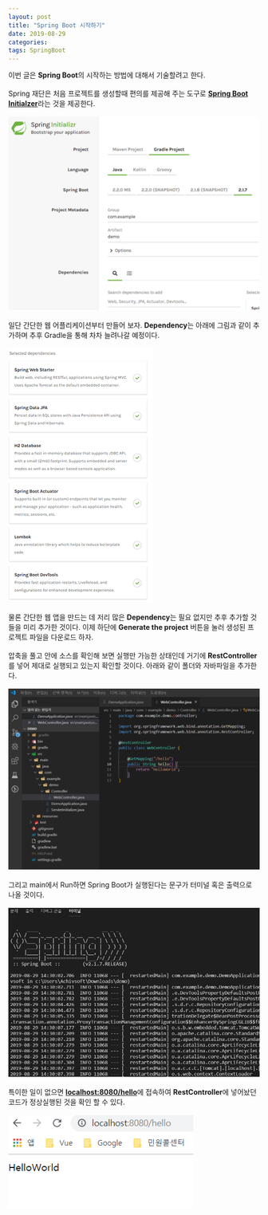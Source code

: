 ```yaml
---
layout: post
title: "Spring Boot 시작하기"
date: 2019-08-29
categories:
tags: SpringBoot
---
```

이번 글은 <b>Spring Boot</b>의 시작하는 방법에 대해서 기술할려고 한다. 
<br><br>
Spring 재단은 처음 프로젝트를 생성할때 편의를 제공해 주는 도구로 <b><a href="https://start.spring.io/">Spring Boot Initialzer</a></b>라는 것을 제공한다. 
<br><br>
![SpringInitializer](/files/SpringInitializer.png)
<br><br>
일단 간단한 웹 어플리케이션부터 만들어 보자. <b>Dependency</b>는 아래에 그림과 같이 추가하며 추후 Gradle을 통해 차차 늘려나갈 예정이다.
<br><br>
![SpringDependencies](/files/SpringDependencies.png)
<br><br>
물론 간단한 웹 앱을 만드는 데 저리 많은 <b>Dependency</b>는 필요 없지만 추후 추가할 것들을 미리 추가한 것이다. 이제 하단에 <b>Generate the project</b> 버튼을 눌러 생성된 프로젝트 파일을 다운로드 하자. 
<br><br>
압축을 풀고 안에 소스를 확인해 보면 실행만 가능한 상태인데 거기에 <b>RestController</b>를 넣어 제대로 실행되고 있는지 확인할 것이다. 아래와 같이 폴더와 자바파일을 추가한다.
<br><br>
![addWebController](/files/addWebController.png)
<br><br>
그리고 main에서 Run하면 Spring Boot가 실행된다는 문구가 터미널 혹은 출력으로 나올 것이다.
<br><br>
![SpringBootRun](/files/SpringBootRun.png)
<br><br>
특이한 일이 없으면 <b><a href="http://localhost:8080/hello">localhost:8080/hello</a></b>에 접속하여 <b>RestController</b>에 넣어놨던 코드가 정상실행된 것을 확인 할 수 있다.
<br><br>
![HelloWorld](/files/HelloWorld.png)
<br><br>

